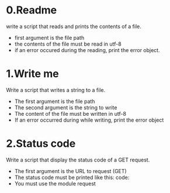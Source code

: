 # 0.Readme
write a script that reads and prints the contents of a file.
- first argument is the file path
- the contents of the file must be read in utf-8
- if an error occured during the reading, print the error object.
# 1.Write me
Write a script that writes a string to a file.

- The first argument is the file path
- The second argument is the string to write
- The content of the file must be written in utf-8
- If an error occurred during while writing, print the error object
# 2.Status code
Write a script that display the status code of a GET request.
- The first argument is the URL to request (GET)
- The status code must be printed like this: code: <status code>
- You must use the module request